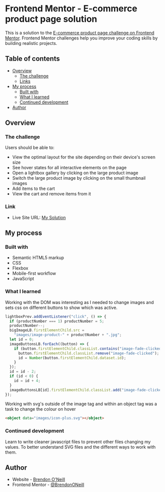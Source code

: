 # Frontend Mentor - E-commerce product page solution

This is a solution to the [E-commerce product page challenge on Frontend Mentor](https://www.frontendmentor.io/challenges/ecommerce-product-page-UPsZ9MJp6). Frontend Mentor challenges help you improve your coding skills by building realistic projects.

## Table of contents

- [Overview](#overview)
  - [The challenge](#the-challenge)
  - [Links](#links)
- [My process](#my-process)
  - [Built with](#built-with)
  - [What I learned](#what-i-learned)
  - [Continued development](#continued-development)
- [Author](#author)


## Overview

### The challenge

Users should be able to:

- View the optimal layout for the site depending on their device's screen size
- See hover states for all interactive elements on the page
- Open a lightbox gallery by clicking on the large product image
- Switch the large product image by clicking on the small thumbnail images
- Add items to the cart
- View the cart and remove items from it

### Link

- Live Site URL: [My Solution](https://brendononeill.github.io/Frontend-Mentor/)

## My process

### Built with

- Semantic HTML5 markup
- CSS
- Flexbox
- Mobile-first workflow
- JavaScript

### What I learned

Working with the DOM was interesting as I needed to change images and sets css on different buttons to show which was active.

```js
lightboxPrev.addEventListener("click", () => {
  if (productNumber === 1) productNumber = 5;
  productNumber--;
  bigImageLB.firstElementChild.src =
    "images/image-product-" + productNumber + ".jpg";
  let id = 0;
  imageButtonsLB.forEach((button) => {
    if (button.firstElementChild.classList.contains("image-fade-clicked")) {
      button.firstElementChild.classList.remove("image-fade-clicked");
      id = Number(button.firstElementChild.dataset.id);
    }
  });
  id = id - 2;
  if (id < 0) {
    id = id + 4;
  }
  imageButtonsLB[id].firstElementChild.classList.add("image-fade-clicked");
});
```

Working with svg's outside of the image tag and within an object tag was a task to change the colour on hover

```html
<object data="images/icon-plus.svg"></object>
```

### Continued development

Learn to write cleaner javascript files to prevent other files changing my values.
To better understand SVG files and the different ways to work with them.

## Author

- Website - [Brendon O'Neill](https://brendononeill.github.io/Portfolio-Revamp/)
- Frontend Mentor - [@BrendonONeill](https://www.frontendmentor.io/profile/BrendonONeill)
